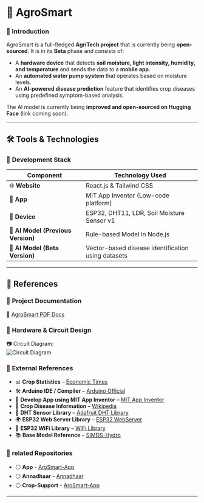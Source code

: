 # 🌾 AgroSmart  

### 🚀 Introduction  
AgroSmart is a full-fledged **AgriTech project** that is currently being **open-sourced**. It is in its **Beta** phase and consists of:  
- A **hardware device** that detects **soil moisture, light intensity, humidity, and temperature** and sends the data to a **mobile app**.  
- An **automated water pump system** that operates based on moisture levels.  
- An **AI-powered disease prediction** feature that identifies crop diseases using predefined symptom-based analysis.  

The AI model is currently being **improved and open-sourced on Hugging Face** (link coming soon).  

---

## 🛠️ Tools & Technologies  

### 📌 **Development Stack**  
| Component      | Technology Used |
|---------------|----------------|
| 🌐 **Website**  | React.js & Tailwind CSS |
| 📱 **App** | MIT App Inventor (Low-code platform) |
| 🔌 **Device** | ESP32, DHT11, LDR, Soil Moisture Sensor v1 |
| 🧠 **AI Model (Previous Version)** | Rule-based Model in Node.js |
| 🤖 **AI Model (Beta Version)** | Vector-based disease identification using datasets |

---

## 📜 References  

### 📖 **Project Documentation**  
📄 [AgroSmart PDF Docs](https://github.com/user-attachments/files/19131258/Agro.Smart.pdf)  

### 📡 **Hardware & Circuit Design**  
📷 Circuit Diagram:  
![Circuit Diagram](https://github.com/user-attachments/assets/987148a8-7878-4f03-ae35-b8ff2cceb7fc)  

### 🔗 **External References**  
- 📊 **Crop Statistics** – [Economic Times](https://economictimes.indiatimes.com)  
- 🛠️ **Arduino IDE / Compiler** – [Arduino Official](https://www.arduino.cc)  
- 📱 **Develop App using MIT App Inventor** – [MIT App Inventor](https://appinventor.mit.edu)  
- 🌱 **Crop Disease Information** – [Wikipedia](https://www.wikipedia.org)  
- 📌 **DHT Sensor Library** – [Adafruit DHT Library](https://github.com/adafruit/DHT-sensor-library)  
- 🌍 **ESP32 Web Server Library** – [ESP32 WebServer](https://github.com/espressif/arduinoesp32/blob/master/libraries/WebServer/src/WebServer.h)  
- 📶 **ESP32 WiFi Library** – [WiFi Library](https://github.com/arduino-libraries/WiFi)  
- 📚 **Base Model Reference** – [SIMDS-Hydro](https://anubhavsc.github.io/SIMDS-Hydro)  

### 📂 **related Repositories**
- ⚪ **App** - [AroSmart-App](https://github.com/ezazaa/agrosmart-app)
- ⚪ **Annadhaar** - [Annadhaar](https://github.com/ezazaa/Annadhaar)
- ⚪ **Crop-Support** - [AroSmart-App](https://github.com/ezazaa/crop-support)
---
